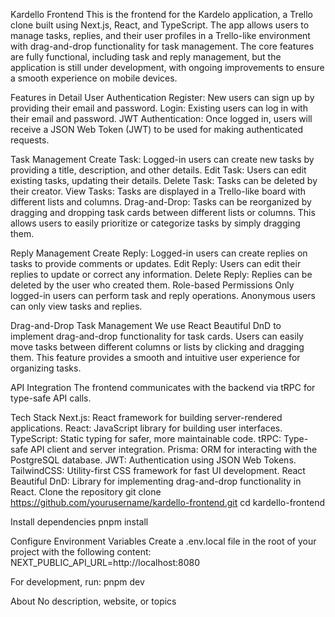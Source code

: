 Kardello Frontend
This is the frontend for the Kardelo application, a Trello clone built using Next.js, React, and TypeScript. The app allows users to manage tasks, replies, and their user profiles in a Trello-like environment with drag-and-drop functionality for task management. The core features are fully functional, including task and reply management, but the application is still under development, with ongoing improvements to ensure a smooth experience on mobile devices.

Features in Detail
User Authentication Register: New users can sign up by providing their email and password. Login: Existing users can log in with their email and password. JWT Authentication: Once logged in, users will receive a JSON Web Token (JWT) to be used for making authenticated requests.

Task Management Create Task: Logged-in users can create new tasks by providing a title, description, and other details. Edit Task: Users can edit existing tasks, updating their details. Delete Task: Tasks can be deleted by their creator. View Tasks: Tasks are displayed in a Trello-like board with different lists and columns. Drag-and-Drop: Tasks can be reorganized by dragging and dropping task cards between different lists or columns. This allows users to easily prioritize or categorize tasks by simply dragging them.

Reply Management Create Reply: Logged-in users can create replies on tasks to provide comments or updates. Edit Reply: Users can edit their replies to update or correct any information. Delete Reply: Replies can be deleted by the user who created them. Role-based Permissions Only logged-in users can perform task and reply operations. Anonymous users can only view tasks and replies.

Drag-and-Drop Task Management We use React Beautiful DnD to implement drag-and-drop functionality for task cards. Users can easily move tasks between different columns or lists by clicking and dragging them. This feature provides a smooth and intuitive user experience for organizing tasks.

API Integration The frontend communicates with the backend via tRPC for type-safe API calls.

Tech Stack
Next.js: React framework for building server-rendered applications.
React: JavaScript library for building user interfaces.
TypeScript: Static typing for safer, more maintainable code.
tRPC: Type-safe API client and server integration.
Prisma: ORM for interacting with the PostgreSQL database.
JWT: Authentication using JSON Web Tokens.
TailwindCSS: Utility-first CSS framework for fast UI development.
React Beautiful DnD: Library for implementing drag-and-drop functionality in React.
Clone the repository git clone https://github.com/yourusername/kardello-frontend.git cd kardello-frontend

Install dependencies pnpm install

Configure Environment Variables Create a .env.local file in the root of your project with the following content: NEXT_PUBLIC_API_URL=http://localhost:8080

For development, run: 
pnpm dev

About
No description, website, or topics 
